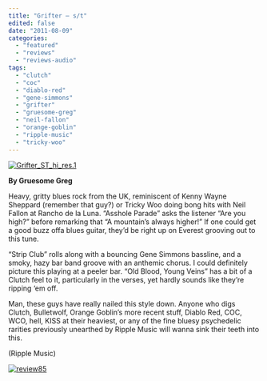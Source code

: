 ```yaml
---
title: "Grifter – s/t"
edited: false
date: "2011-08-09"
categories:
  - "featured"
  - "reviews"
  - "reviews-audio"
tags:
  - "clutch"
  - "coc"
  - "diablo-red"
  - "gene-simmons"
  - "grifter"
  - "gruesome-greg"
  - "neil-fallon"
  - "orange-goblin"
  - "ripple-music"
  - "tricky-woo"
---
```


[![](http://www.hellbound.ca/wp-content/uploads/2011/08/Grifter_ST_hi_res.1.jpg "Grifter_ST_hi_res.1")](http://www.hellbound.ca/wp-content/uploads/2011/08/Grifter_ST_hi_res.1.jpg)

**By Gruesome Greg**

Heavy, gritty blues rock from the UK, reminiscent of Kenny Wayne Sheppard (remember that guy?) or Tricky Woo doing bong hits with Neil Fallon at Rancho de la Luna. “Asshole Parade” asks the listener “Are you high?” before remarking that “A mountain’s always higher!” If one could get a good buzz offa blues guitar, they’d be right up on Everest grooving out to this tune.

“Strip Club” rolls along with a bouncing Gene Simmons bassline, and a smoky, hazy bar band groove with an anthemic chorus. I could definitely picture this playing at a peeler bar. “Old Blood, Young Veins” has a bit of a Clutch feel to it, particularly in the verses, yet hardly sounds like they’re ripping ‘em off.

Man, these guys have really nailed this style down. Anyone who digs Clutch, Bulletwolf, Orange Goblin’s more recent stuff, Diablo Red, COC, WCO, hell, KISS at their heaviest, or any of the fine bluesy psychedelic rarities previously unearthed by Ripple Music will wanna sink their teeth into this.

(Ripple Music)

[![](http://www.hellbound.ca/wp-content/uploads/2009/08/review85.png "review85")](http://www.hellbound.ca/wp-content/uploads/2009/08/review85.png)
